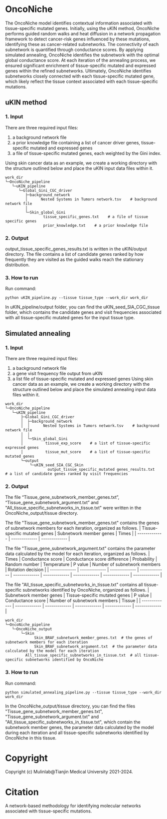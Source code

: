 # OncoNiche
The OncoNiche model identifies contextual information associated with tissue-specific mutated genes. Initially, using the uKIN method, OncoNiche performs guided random walks and heat diffusion in a network propagation framework to detect cancer-risk genes influenced by these mutations, identifying these as cancer-related subnetworks. The connectivity of each subnetwork is quantified through conductance scores. By applying simulated annealing, OncoNiche identifies the subnetwork with the optimal global conductance score. At each iteration of the annealing process, we ensured significant enrichment of tissue-specific mutated and expressed genes within the refined subnetworks. Ultimately, OncoNiche identifies subnetworks closely connected with each tissue-specific mutated gene, which likely reflect the tissue context associated with each tissue-specific mutations.
## uKIN method
### 1. Input
There are three required input files:
1) a background network file 
2) a prior knowledge file containing a list of cancer driver genes, tissue-specific mutated and expressed genes
3) a file of tissue-specific mutated genes, each weighted by the Gini index.

Using skin cancer data as an example, we create a working directory with the structure outlined below and place the uKIN input data files within it.

```
work_dir          
└─OncoNiche_pipeline          
   └─uKIN_pipeline
      └─Global_Gini_CGC_driver
         ├─background_network
         │      Nested Systems in Tumors network.tsv    # background network file
         │      
         └─Skin_global_Gini
                 tissue_specific_genes.txt    # a file of tissue specific genes	
                 prior_knowledge.txt	# a prior knowledge file
```

### 2. Output
output_tissue_specific_genes_results.txt is written in the uKIN/output directory. The file contains a list of candidate genes ranked by how frequently they are visited as the guided walks reach the stationary distribution.
### 3. How to run
Run command:
```
python uKIN_pipeline.py --tissue tissue_type --work_dir work_dir
```
In uKIN_pipeline/output folder, you can find the uKIN_seed_SIA_CGC_tissue folder, which contains the candidate genes and visit frequencies associated with all tissue-specific mutated genes for the input tissue type.
## Simulated annealing
### 1. Input
There are three required input files:
 1) a background network file 
 2) a gene visit frequency file output from uKIN
 3) a list file of tissue-specific mutated and expressed genes
Using skin cancer data as an example, we create a working directory with the structure outlined below and place the simulated annealing input data files within it.
```
work_dir          
└─OncoNiche_pipeline
   └─uKIN_pipeline
       ├─Global_Gini_CGC_driver
       │  ├─background_network
       │  │      Nested Systems in Tumors network.tsv    # background network file
       │  │      
       │  └─Skin_global_Gini
       │          tissue_exp_score    # a list of tissue-specific expressed genes
       │          tissue_mut_score    # a list of tissue-specific mutated genes
       └─output
           └─uKIN_seed_SIA_CGC_Skin
                   output_tissue_specific_mutated genes_results.txt    # a list of candidate genes ranked by visit frequencies
```
### 2. Output
The file “Tissue_gene_subnetwork_member_genes.txt”, “Tissue_gene_subnetwork_argument.txt” and  "All_tissue_specific_subnetworks_in_tissue.txt" were written in the OncoNiche_output/tissue directory. 


The file "Tissue_gene_subnetwork_member_genes.txt" contains the genes of subnetwork members for each iteration, organized as follows.
| Tissue-specific mutated genes  | Subnetwork member genes | Times |
| ------------- | ------------- | ------------- |

The file "Tissue_gene_subnetwork_argument.txt" contains the parameter data calculated by the model for each iteration, organized as follows.
| Times  | Conductance score | Conductance score difference | Probability | Random number | Temperature | P value | Number of subnetwork members | Rotation decision |
| ------------- | ------------- | ------------- | ------------- | ------------- | ------------- | ------------- | ------------- | ------------- |

The file "All_tissue_specific_subnetworks_in_tissue.txt" contains all tissue-specific subnetworks identified by OncoNiche, organized as follows.
| Subnetwork member genes  | Tissue-specific mutated genes | P value | Conductance score | Number of subnetwork members | Tissue |
| ------------- | ------------- | ------------- | ------------- | ------------- | ------------- |

```
work_dir          
└─OncoNiche_pipeline
   └─OncoNiche_output
       └─Skin
             Skin_BRAF_subnetwork_member_genes.txt  # the genes of subnetwork members for each iteration
             Skin_BRAF_subnetwork_argument.txt  # the parameter data calculated by the model for each iteration
         All_tissue_specific_subnetworks_in_tissue.txt  # all tissue-specific subnetworks identified by OncoNiche
```
### 3. How to run
Run command:
```
python simulated_annealing_pipeline.py --tissue tissue_type --work_dir work_dir
```
In the OncoNiche_output/tissue directory, you can find the files "Tissue_gene_subnetwork_member_genes.txt", "Tissue_gene_subnetwork_argument.txt" and "All_tissue_specific_subnetworks_in_tissue.txt", which contain the subnetwork member genes, the parameter data calculated by the model during each iteration and all tissue-specific subnetworks identified by OncoNiche in this tissue.
# Copyright
Copyright (c) Mulinlab@Tianjin Medical University 2021-2024.
# Citation
A network-based methodology for identifying molecular networks associated with tissue-specific mutations.
